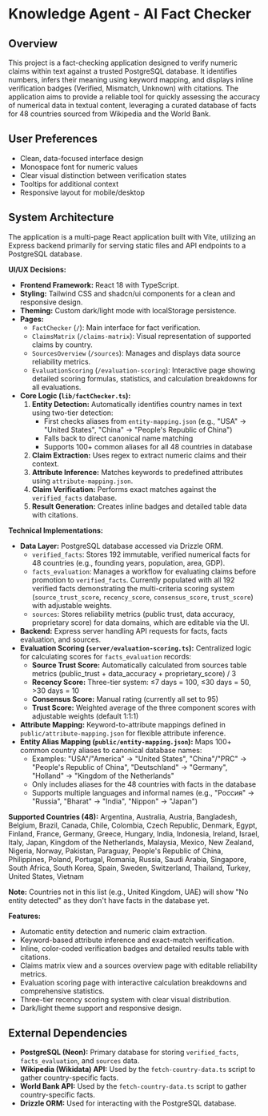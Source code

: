 # Knowledge Agent - AI Fact Checker

## Overview
This project is a fact-checking application designed to verify numeric claims within text against a trusted PostgreSQL database. It identifies numbers, infers their meaning using keyword mapping, and displays inline verification badges (Verified, Mismatch, Unknown) with citations. The application aims to provide a reliable tool for quickly assessing the accuracy of numerical data in textual content, leveraging a curated database of facts for 48 countries sourced from Wikipedia and the World Bank.

## User Preferences
- Clean, data-focused interface design
- Monospace font for numeric values
- Clear visual distinction between verification states
- Tooltips for additional context
- Responsive layout for mobile/desktop

## System Architecture
The application is a multi-page React application built with Vite, utilizing an Express backend primarily for serving static files and API endpoints to a PostgreSQL database.

**UI/UX Decisions:**
- **Frontend Framework:** React 18 with TypeScript.
- **Styling:** Tailwind CSS and shadcn/ui components for a clean and responsive design.
- **Theming:** Custom dark/light mode with localStorage persistence.
- **Pages:**
    - `FactChecker` (`/`): Main interface for fact verification.
    - `ClaimsMatrix` (`/claims-matrix`): Visual representation of supported claims by country.
    - `SourcesOverview` (`/sources`): Manages and displays data source reliability metrics.
    - `EvaluationScoring` (`/evaluation-scoring`): Interactive page showing detailed scoring formulas, statistics, and calculation breakdowns for all evaluations.
- **Core Logic (`lib/factChecker.ts`):**
    1.  **Entity Detection:** Automatically identifies country names in text using two-tier detection:
        - First checks aliases from `entity-mapping.json` (e.g., "USA" → "United States", "China" → "People's Republic of China")
        - Falls back to direct canonical name matching
        - Supports 100+ common aliases for all 48 countries in database
    2.  **Claim Extraction:** Uses regex to extract numeric claims and their context.
    3.  **Attribute Inference:** Matches keywords to predefined attributes using `attribute-mapping.json`.
    4.  **Claim Verification:** Performs exact matches against the `verified_facts` database.
    5.  **Result Generation:** Creates inline badges and detailed table data with citations.

**Technical Implementations:**
- **Data Layer:** PostgreSQL database accessed via Drizzle ORM.
    - `verified_facts`: Stores 192 immutable, verified numerical facts for 48 countries (e.g., founding years, population, area, GDP).
    - `facts_evaluation`: Manages a workflow for evaluating claims before promotion to `verified_facts`. Currently populated with all 192 verified facts demonstrating the multi-criteria scoring system (`source_trust_score`, `recency_score`, `consensus_score`, `trust_score`) with adjustable weights.
    - `sources`: Stores reliability metrics (public trust, data accuracy, proprietary score) for data domains, which are editable via the UI.
- **Backend:** Express server handling API requests for facts, facts evaluation, and sources.
- **Evaluation Scoring (`server/evaluation-scoring.ts`):** Centralized logic for calculating scores for `facts_evaluation` records:
    - **Source Trust Score:** Automatically calculated from sources table metrics (public_trust + data_accuracy + proprietary_score) / 3
    - **Recency Score:** Three-tier system: ≤7 days = 100, ≤30 days = 50, >30 days = 10
    - **Consensus Score:** Manual rating (currently all set to 95)
    - **Trust Score:** Weighted average of the three component scores with adjustable weights (default 1:1:1)
- **Attribute Mapping:** Keyword-to-attribute mappings defined in `public/attribute-mapping.json` for flexible attribute inference.
- **Entity Alias Mapping (`public/entity-mapping.json`):** Maps 100+ common country aliases to canonical database names:
    - Examples: "USA"/"America" → "United States", "China"/"PRC" → "People's Republic of China", "Deutschland" → "Germany", "Holland" → "Kingdom of the Netherlands"
    - Only includes aliases for the 48 countries with facts in the database
    - Supports multiple languages and informal names (e.g., "Россия" → "Russia", "Bharat" → "India", "Nippon" → "Japan")

**Supported Countries (48):**
Argentina, Australia, Austria, Bangladesh, Belgium, Brazil, Canada, Chile, Colombia, Czech Republic, Denmark, Egypt, Finland, France, Germany, Greece, Hungary, India, Indonesia, Ireland, Israel, Italy, Japan, Kingdom of the Netherlands, Malaysia, Mexico, New Zealand, Nigeria, Norway, Pakistan, Paraguay, People's Republic of China, Philippines, Poland, Portugal, Romania, Russia, Saudi Arabia, Singapore, South Africa, South Korea, Spain, Sweden, Switzerland, Thailand, Turkey, United States, Vietnam

**Note:** Countries not in this list (e.g., United Kingdom, UAE) will show "No entity detected" as they don't have facts in the database yet.

**Features:**
- Automatic entity detection and numeric claim extraction.
- Keyword-based attribute inference and exact-match verification.
- Inline, color-coded verification badges and detailed results table with citations.
- Claims matrix view and a sources overview page with editable reliability metrics.
- Evaluation scoring page with interactive calculation breakdowns and comprehensive statistics.
- Three-tier recency scoring system with clear visual distribution.
- Dark/light theme support and responsive design.

## External Dependencies
- **PostgreSQL (Neon):** Primary database for storing `verified_facts`, `facts_evaluation`, and `sources` data.
- **Wikipedia (Wikidata) API:** Used by the `fetch-country-data.ts` script to gather country-specific facts.
- **World Bank API:** Used by the `fetch-country-data.ts` script to gather country-specific facts.
- **Drizzle ORM:** Used for interacting with the PostgreSQL database.